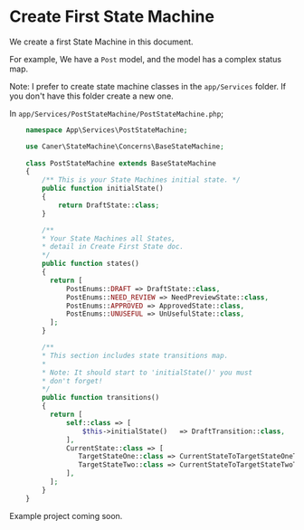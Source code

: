 
# Create First State Machine
We create a first State Machine in this document.

For example, We have a `Post` model, and the model has a complex status map.

Note: I prefer to create state machine classes in the `app/Services` folder. If you don't have this folder create a new one.

In `app/Services/PostStateMachine/PostStateMachine.php`;

```php
    namespace App\Services\PostStateMachine;

    use Caner\StateMachine\Concerns\BaseStateMachine;
    
    class PostStateMachine extends BaseStateMachine  
    {
	    /** This is your State Machines initial state. */
    	public function initialState()  
    	{  
	    	return DraftState::class;  
    	}

		/** 
		* Your State Machines all States, 
		* detail in Create First State doc.
		*/
		public function states()  
		{  
		  return [  
			  PostEnums::DRAFT => DraftState::class,  
			  PostEnums::NEED_REVIEW => NeedPreviewState::class,  
			  PostEnums::APPROVED => ApprovedState::class,  
			  PostEnums::UNUSEFUL => UnUsefulState::class,  
		  ];  
		}

		/**
		* This section includes state transitions map.
		* 
		* Note: It should start to 'initialState()' you must
		* don't forget!
		*/
		public function transitions()  
		{  
		  return [  
			  self::class => [  
				  $this->initialState()   => DraftTransition::class,  
			  ],  
			  CurrentState::class => [  
				 TargetStateOne::class => CurrentStateToTargetStateOneTransition::class,  
				 TargetStateTwo::class => CurrentStateToTargetStateTwoTransition::class,  
			  ],
		  ];  
		}
    }
```

Example project coming soon.
